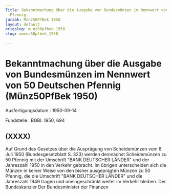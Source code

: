 ```yaml
---
Title: Bekanntmachung über die Ausgabe von Bundesmünzen im Nennwert von 50 Deutschen
  Pfennig
jurabk: Münz50PfBek 1950
layout: default
origslug: m_nz50pfbek_1950
slug: muenz50pfbek_1950

---
```


# Bekanntmachung über die Ausgabe von Bundesmünzen im Nennwert von 50 Deutschen Pfennig (Münz50PfBek 1950)

Ausfertigungsdatum
:   1950-09-14

Fundstelle
:   BGBl: 1950, 694

## (XXXX)

Auf Grund des Gesetzes über die Ausprägung von Scheidemünzen vom 8.
Juli 1950 (Bundesgesetzblatt S. 323) werden demnächst Scheidemünzen zu
50 Pfennig mit der Umschrift "BANK DEUTSCHER LÄNDER" und der
Jahreszahl 1950 in den Verkehr gebracht. Im übrigen unterscheiden sich
die Münzen in keiner Weise von den bisher ausgeprägten Münzen zu 50
Pfennig, die die Umschrift "BANK DEUTSCHER LÄNDER" und die Jahreszahl
1949 tragen und uneingeschränkt weiter im Verkehr bleiben.
Der Bundeskanzler
Der Bundesminister der Finanzen

